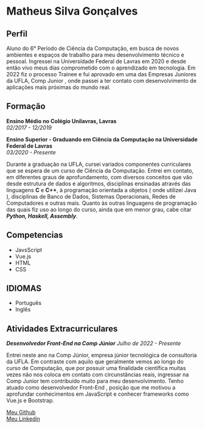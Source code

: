 # Matheus Silva Gonçalves

## Perfil

Aluno do 6° Período de Ciência da Computação, em busca de
novos ambientes e espaços de trabalho para meu
desenvolvimento técnico e pessoal. Ingressei na
Universidade Federal de Lavras em 2020 e desde então vivo
meus dias comprometido com o aprendizado em tecnologia.
Em 2022 fiz o processo Trainee e fui aprovado em uma das
Empresas Juniores da UFLA, Comp Junior , onde passei a ter
contato com desenvolvimento de aplicações mais próximas
do mundo real.

## Formação
**Ensino Médio no Colégio Unilavras, Lavras**  
*02/2017 - 12/2019*

**Ensino Superior - Graduando em Ciência da Computação na
Universidade Federal de Lavras**  
*03/2020 - Presente*

Durante a graduação na UFLA, cursei variados componentes
curriculares que se espera de um curso de Ciência da
Computação. Entrei em contato, em diferentes graus de
aprofundamento, com diversos conceitos que vão desde
estrutura de dados e algoritmos, disciplinas ensinadas
através das linguagens **C** e **C++**, à programação orientada a
objetos ( onde utilizei Java ), disciplinas de Banco de Dados,
Sistemas Operacionais, Redes de Computadores e outras
mais. Quanto às outras linguagens de programação das quais
fiz uso ao longo do curso, ainda que em menor grau, cabe
citar ***Python, Haskell, Assembly***.

## Competencias
* JavsScript
* Vue.js
* HTML
* CSS

## IDIOMAS
* Português
* Inglês

## Atividades Extracurriculares

***Desenvolvedor Front-End na Comp Júnior***
*Julho de 2022 - Presente*

Entrei neste ano na Comp Júnior, empresa júnior
tecnológica de consultoria da UFLA. Em contraste com aquilo
que geralmente vemos ao longo do curso de Computação,
que por possuir uma finalidade científica muitas vezes não
nos coloca em contato com circunstâncias reais, ingressar na
Comp Junior tem contribuído muito para meu
desenvolvimento. Tenho atuado como desenvolvedor
Front-End , posição que me motivou a aprofundar
conhecimentos em JavaScript e conhecer frameworks como
Vue.js e Bootstrap.

[Meu Github](https://github.com/matheusGonks)  
[Meu Linkedin](https://www.linkedin.com/in/matheus-gon%C3%A7alves-a564a9231/)

